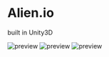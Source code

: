 # Alien.io
built in Unity3D

![preview](/Previews/preview1.gif)
![preview](/Previews/preview2.gif)
![preview](/Previews/preview3.gif)
